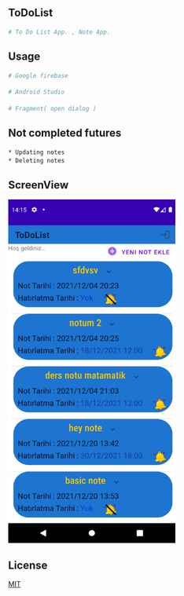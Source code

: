 ## ToDoList

```bash
# To Do List App. , Note App.
```

## Usage

```bash
# Google firebase

# Android Studio

# Fragment( open dialog )

```

## Not completed futures

```bash
* Updating notes
* Deleting notes

```
## ScreenView
<img src="https://github.com/mkiziltay/ToDoList/blob/main/Screenshot_1648034122.png" alt = "ToDoList_app" width=340 height=700
src="https://raw.githubusercontent.com/mkiziltay/Lesson_Average_App/master/app_screenshot.png" alt = "Average_app" width=340 height=700>

## License
[MIT](https://choosealicense.com/licenses/mit/)
